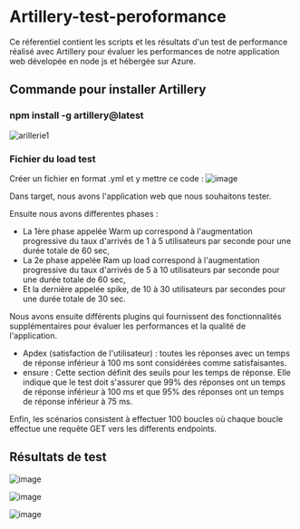 # Artillery-test-peroformance
Ce réferentiel contient les scripts et les résultats d'un test de performance réalisé avec Artillery pour évaluer les performances de notre application web dévelopée en node js et hébergée sur Azure.

## Commande pour installer Artillery
### npm install -g artillery@latest
![arillerie1](https://github.com/sidyjames/Artillery-test-peroformance/assets/95179072/38f15cd8-57ce-46b7-ab4d-e96b8c95f17b)

### Fichier du load test
Créer un fichier en format .yml et y mettre ce code :
![image](https://github.com/sidyjames/Artillery-test-peroformance/assets/95179072/4f11c8e8-be89-45ce-8b71-00f54cd98519)

Dans target, nous avons l'application web que nous souhaitons tester.

Ensuite nous avons differentes phases : 
- La 1ère phase appelée Warm up correspond à l'augmentation progressive du taux d'arrivés de 1 à 5 utilisateurs par seconde pour une durée totale de 60 sec, 
- La 2e phase appelée Ram up load correspond à l'augmentation progressive du taux d'arrivés de 5 à 10 utilisateurs par seconde pour une durée totale de 60 sec,
- Et la dernière appelée spike, de 10 à 30 utilisateurs par secondes pour une durée totale de 30 sec.

Nous avons ensuite différents plugins qui fournissent des fonctionnalités supplémentaires pour évaluer les performances et la qualité de l'application.
- Apdex (satisfaction de l'utilisateur) : toutes les réponses avec un temps de réponse inférieur à 100 ms sont considérées comme satisfaisantes.
- ensure : Cette section définit des seuils pour les temps de réponse. Elle indique que le test doit s'assurer que 99% des réponses ont un temps de réponse inférieur à 100 ms et que 95% des réponses ont un temps de réponse inférieur à 75 ms.

Enfin, les scénarios consistent à effectuer 100 boucles où chaque boucle effectue une requête GET vers les differents endpoints.

## Résultats de test

![image](https://github.com/sidyjames/Artillery-test-peroformance/assets/95179072/3814c89e-b966-4f19-9e4b-e5f640de7c88)


![image](https://github.com/sidyjames/Artillery-test-peroformance/assets/95179072/cb73704d-2fa5-4a24-b5c8-cd7563727e9c)


![image](https://github.com/sidyjames/Artillery-test-peroformance/assets/95179072/5fe2e4fe-37ff-4390-8a34-f7bf3fc90eda)


